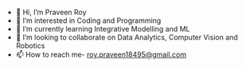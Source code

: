 - 👋 Hi, I’m Praveen Roy
- 👀 I’m interested in Coding and Programming
- 🌱 I’m currently learning Integrative Modelling and ML
- 💞️ I’m looking to collaborate on Data Analytics, Computer Vision and Robotics
- 📫 How to reach me- roy.praveen18495@gmail.com

<!---
Roy-Praveen/Roy-Praveen is a ✨ special ✨ repository because its `README.md` (this file) appears on your GitHub profile.
You can click the Preview link to take a look at your changes.
--->
